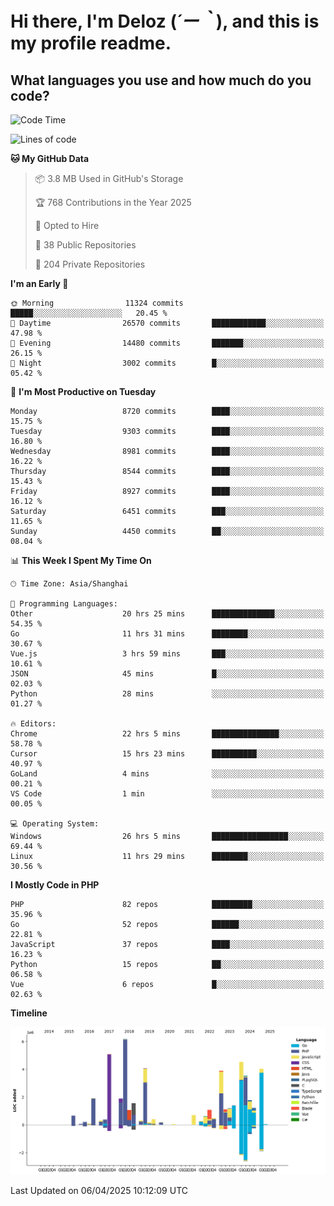 # **Hi there, I'm Deloz (*´ー｀*), and this is my profile readme.**

## **What languages you use and how much do you code?**

<!--START_SECTION:waka-->
![Code Time](http://img.shields.io/badge/Code%20Time-6%2C063%20hrs%204%20mins-blue)

![Lines of code](https://img.shields.io/badge/From%20Hello%20World%20I%27ve%20Written-50.3%20million%20lines%20of%20code-blue)

**🐱 My GitHub Data** 

> 📦 3.8 MB Used in GitHub's Storage 
 > 
> 🏆 768 Contributions in the Year 2025
 > 
> 💼 Opted to Hire
 > 
> 📜 38 Public Repositories 
 > 
> 🔑 204 Private Repositories 
 > 
**I'm an Early 🐤** 

```text
🌞 Morning                11324 commits       █████░░░░░░░░░░░░░░░░░░░░   20.45 % 
🌆 Daytime                26570 commits       ████████████░░░░░░░░░░░░░   47.98 % 
🌃 Evening                14480 commits       ███████░░░░░░░░░░░░░░░░░░   26.15 % 
🌙 Night                  3002 commits        █░░░░░░░░░░░░░░░░░░░░░░░░   05.42 % 
```
📅 **I'm Most Productive on Tuesday** 

```text
Monday                   8720 commits        ████░░░░░░░░░░░░░░░░░░░░░   15.75 % 
Tuesday                  9303 commits        ████░░░░░░░░░░░░░░░░░░░░░   16.80 % 
Wednesday                8981 commits        ████░░░░░░░░░░░░░░░░░░░░░   16.22 % 
Thursday                 8544 commits        ████░░░░░░░░░░░░░░░░░░░░░   15.43 % 
Friday                   8927 commits        ████░░░░░░░░░░░░░░░░░░░░░   16.12 % 
Saturday                 6451 commits        ███░░░░░░░░░░░░░░░░░░░░░░   11.65 % 
Sunday                   4450 commits        ██░░░░░░░░░░░░░░░░░░░░░░░   08.04 % 
```


📊 **This Week I Spent My Time On** 

```text
🕑︎ Time Zone: Asia/Shanghai

💬 Programming Languages: 
Other                    20 hrs 25 mins      ██████████████░░░░░░░░░░░   54.35 % 
Go                       11 hrs 31 mins      ████████░░░░░░░░░░░░░░░░░   30.67 % 
Vue.js                   3 hrs 59 mins       ███░░░░░░░░░░░░░░░░░░░░░░   10.61 % 
JSON                     45 mins             █░░░░░░░░░░░░░░░░░░░░░░░░   02.03 % 
Python                   28 mins             ░░░░░░░░░░░░░░░░░░░░░░░░░   01.27 % 

🔥 Editors: 
Chrome                   22 hrs 5 mins       ███████████████░░░░░░░░░░   58.78 % 
Cursor                   15 hrs 23 mins      ██████████░░░░░░░░░░░░░░░   40.97 % 
GoLand                   4 mins              ░░░░░░░░░░░░░░░░░░░░░░░░░   00.21 % 
VS Code                  1 min               ░░░░░░░░░░░░░░░░░░░░░░░░░   00.05 % 

💻 Operating System: 
Windows                  26 hrs 5 mins       █████████████████░░░░░░░░   69.44 % 
Linux                    11 hrs 29 mins      ████████░░░░░░░░░░░░░░░░░   30.56 % 
```

**I Mostly Code in PHP** 

```text
PHP                      82 repos            █████████░░░░░░░░░░░░░░░░   35.96 % 
Go                       52 repos            ██████░░░░░░░░░░░░░░░░░░░   22.81 % 
JavaScript               37 repos            ████░░░░░░░░░░░░░░░░░░░░░   16.23 % 
Python                   15 repos            ██░░░░░░░░░░░░░░░░░░░░░░░   06.58 % 
Vue                      6 repos             █░░░░░░░░░░░░░░░░░░░░░░░░   02.63 % 
```



**Timeline**

![Lines of Code chart](https://raw.githubusercontent.com/deloz/deloz/main/assets/bar_graph.png)


 Last Updated on 06/04/2025 10:12:09 UTC
<!--END_SECTION:waka-->
